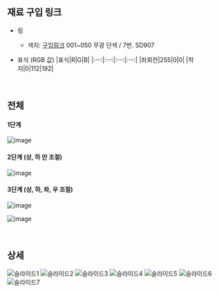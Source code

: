 ## 재료 구입 링크

* 링 
   - 색지: [구입링크](http://itempage3.auction.co.kr/DetailView.aspx?ItemNo=A922772104&frm3=V2) 001~050 무광 단색 / 7번. SD907
   
* 표식 (RGB 값)
   |표식|R|G|B|
   |:--:|:--:|:--:|:--:|
   |좌회전|255|0|0|
   |착지|0|112|192|


<br>


## 전체
#### 1단계
![image](https://user-images.githubusercontent.com/53847442/85099358-295b8d80-b238-11ea-8c8e-e6c365aa9adf.png)

#### 2단계 (상, 하 만 조절)

![image](https://user-images.githubusercontent.com/53847442/85099450-6031a380-b238-11ea-8286-fbab28cd7af7.png)

#### 3단계 (상, 하, 좌, 우 조절)
![image](https://user-images.githubusercontent.com/53847442/85099485-72134680-b238-11ea-96ee-75988a8c1312.png)

![image](https://user-images.githubusercontent.com/53847442/85099495-7a6b8180-b238-11ea-826d-38ba7823fcf1.png)

<br>

## 상세

![슬라이드1](https://user-images.githubusercontent.com/41243762/85835426-08fb7800-b7d0-11ea-9e39-d6d2358a59d0.JPG)
![슬라이드2](https://user-images.githubusercontent.com/41243762/85835428-08fb7800-b7d0-11ea-88ad-9b45c8d2d797.JPG)
![슬라이드3](https://user-images.githubusercontent.com/41243762/85835429-09940e80-b7d0-11ea-93ce-e12eccee3fb1.JPG)
![슬라이드4](https://user-images.githubusercontent.com/41243762/85835431-0a2ca500-b7d0-11ea-9c15-092db0a36967.JPG)
![슬라이드5](https://user-images.githubusercontent.com/41243762/85835432-0a2ca500-b7d0-11ea-9398-65d7e04193a9.JPG)
![슬라이드6](https://user-images.githubusercontent.com/41243762/85835433-0ac53b80-b7d0-11ea-8103-c1c57ed1a31c.JPG)
![슬라이드7](https://user-images.githubusercontent.com/41243762/85835422-07ca4b00-b7d0-11ea-9f6b-6154d873fc21.JPG)
